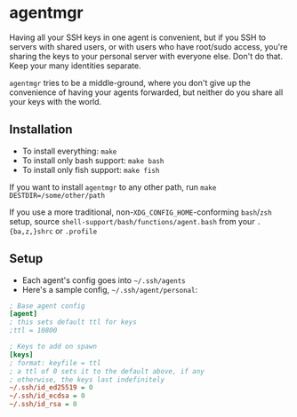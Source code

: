 # agentmgr

Having all your SSH keys in one agent is convenient, but if you SSH to servers
with shared users, or with users who have root/sudo access, you're sharing
the keys to your personal server with everyone else. Don't do that.
Keep your many identities separate.

`agentmgr` tries to be a middle-ground, where you don't give up the convenience
of having your agents forwarded, but neither do you share all your keys with the
world.

## Installation

* To install everything: `make`
* To install only bash support: `make bash`
* To install only fish support: `make fish`

If you want to install `agentmgr` to any other path, run `make DESTDIR=/some/other/path`

If you use a more traditional, non-`XDG_CONFIG_HOME`-conforming `bash`/`zsh` setup, source `shell-support/bash/functions/agent.bash` from your `.{ba,z,}shrc` or `.profile`

## Setup

* Each agent's config goes into `~/.ssh/agents`
* Here's a sample config, `~/.ssh/agent/personal`:
```ini
; Base agent config
[agent]
; this sets default ttl for keys
;ttl = 10800

; Keys to add on spawn
[keys]
; format: keyfile = ttl
; a ttl of 0 sets it to the default above, if any
; otherwise, the keys last indefinitely
~/.ssh/id_ed25519 = 0
~/.ssh/id_ecdsa = 0
~/.ssh/id_rsa = 0
```
